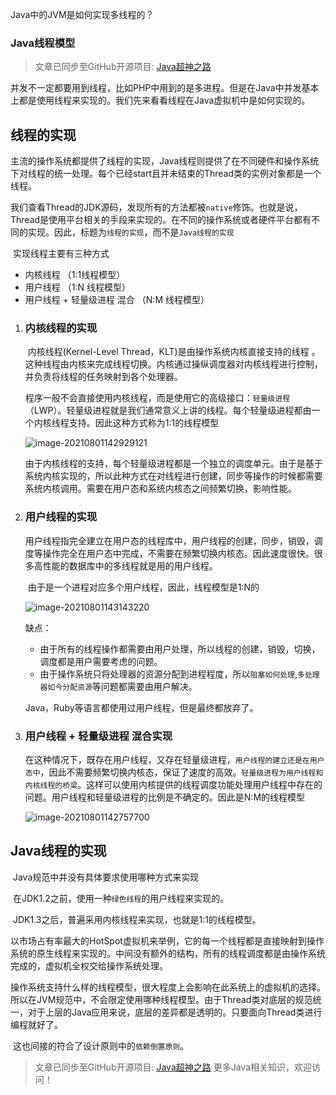 Java中的JVM是如何实现多线程的？

### Java线程模型

> 文章已同步至GitHub开源项目: [Java超神之路](https://github.com/shaoxiongdu/java-notes)

​	并发不一定都要用到线程，比如PHP中用到的是多进程。但是在Java中并发基本上都是使用线程来实现的。我们先来看看线程在Java虚拟机中是如何实现的。

## 线程的实现

​	主流的操作系统都提供了线程的实现，Java线程则提供了在不同硬件和操作系统下对线程的统一处理。每个已经start且并未结束的Thread类的实例对象都是一个线程。

​	我们查看Thread的JDK源码，发现所有的方法都被`native`修饰。也就是说，Thread是使用平台相关的手段来实现的。在不同的操作系统或者硬件平台都有不同的实现。因此，标题为`线程的实现`，而不是`Java线程的实现`

​	实现线程主要有三种方式

- 内核线程 （1:1线程模型）
- 用户线程 （1:N 线程模型）
- 用户线程 + 轻量级进程 混合 （N:M 线程模型）

1. ### 内核线程的实现

   ​	内核线程(Kernel-Level Thread，KLT)是由操作系统内核直接支持的线程 。这种线程由内核来完成线程切换。内核通过操纵调度器对内核线程进行控制，并负责将线程的任务映射到各个处理器。

   ​	程序一般不会直接使用内核线程，而是使用它的高级接口：`轻量级进程`（LWP）。轻量级进程就是我们通常意义上讲的线程。每个轻量级进程都由一个内核线程支持。因此这种方式称为1:1的线程模型

   ![image-20210801142929121](https://images-1301128659.cos.ap-beijing.myqcloud.com/MacBookPro202208051425287.png)

   ​	由于内核线程的支持，每个轻量级进程都是一个独立的调度单元。由于是基于系统内核实现的，所以此种方式在对线程进行创建，同步等操作的时候都需要系统内核调用。需要在用户态和系统内核态之间频繁切换，影响性能。

2. ### 用户线程的实现

   ​	用户线程指完全建立在用户态的线程库中，用户线程的创建，同步，销毁，调度等操作完全在用户态中完成，不需要在频繁切换内核态。因此速度很快。很多高性能的数据库中的多线程就是用的用户线程。

   ​	由于是一个进程对应多个用户线程，因此，线程模型是1:N的

   ![image-20210801143143220](https://images-1301128659.cos.ap-beijing.myqcloud.com/MacBookPro202208051425555.png)

   缺点：

   - 由于所有的线程操作都需要由用户处理，所以线程的创建，销毁，切换，调度都是用户需要考虑的问题。
   - 由于操作系统只将处理器的资源分配到进程程度，所以`阻塞如何处理`,`多处理器如今分配资源`等问题都需要由用户解决。

   Java，Ruby等语言都使用过用户线程，但是最终都放弃了。

3. ### 用户线程 + 轻量级进程 混合实现

   ​	在这种情况下，既存在用户线程，又存在轻量级进程，`用户线程的建立还是在用户态中`，因此不需要频繁切换内核态，保证了速度的高效。`轻量级进程为用户线程和内核线程的桥梁`。这样可以使用内核提供的线程调度功能处理用户线程中存在的问题。用户线程和轻量级进程的比例是不确定的。因此是N:M的线程模型

   ![image-20210801142757700](https://images-1301128659.cos.ap-beijing.myqcloud.com/MacBookPro202208051425680.png)

## Java线程的实现

​	Java规范中并没有具体要求使用哪种方式来实现

​	在JDK1.2之前，使用一种`绿色线程`的用户线程来实现的。

​	JDK1.3之后，普遍采用内核线程来实现，也就是1:1的线程模型。

​	以市场占有率最大的HotSpot虚拟机来举例，它的每一个线程都是直接映射到操作系统的原生线程来实现的。中间没有额外的结构，所有的线程调度都是由操作系统完成的，虚拟机全权交给操作系统处理。

​	操作系统支持什么样的线程模型，很大程度上会影响在此系统上的虚拟机的选择。所以在JVM规范中，不会限定使用哪种线程模型。由于Thread类对底层的规范统一，对于上层的Java应用来说，底层的差异都是透明的。只要面向Thread类进行编程就好了。

​	这也间接的符合了设计原则中的`依赖倒置原则`。

> 文章已同步至GitHub开源项目: [Java超神之路](https://github.com/shaoxiongdu/java-notes) 更多Java相关知识，欢迎访问！